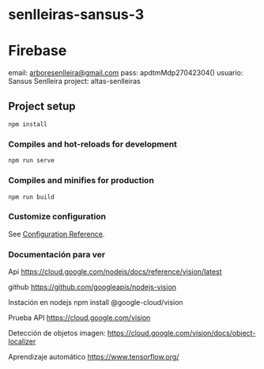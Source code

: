 # senlleiras-sansus-3
# Firebase
email: arboresenlleira@gmail.com
pass: apdtmMdp27042304()
usuario: Sansus Senlleira
project: altas-senlleiras

## Project setup
```
npm install
```

### Compiles and hot-reloads for development
```
npm run serve
```

### Compiles and minifies for production
```
npm run build
```

### Customize configuration
See [Configuration Reference](https://cli.vuejs.org/config/).

### Documentación para ver
Api
https://cloud.google.com/nodejs/docs/reference/vision/latest

github
https://github.com/googleapis/nodejs-vision



Instación en nodejs
npm install @google-cloud/vision


Prueba API
https://cloud.google.com/vision


Detección de objetos imagen:
https://cloud.google.com/vision/docs/object-localizer

Aprendizaje automático
https://www.tensorflow.org/
